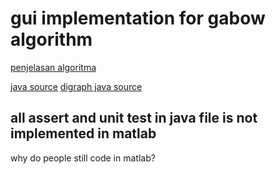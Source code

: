 # gui implementation for gabow algorithm 

[penjelasan algoritma](https://pdfs.semanticscholar.org/6020/e1f2d770525d48067158687b5fcbf1a73a2c.pdf)

[java 
source](https://algs4.cs.princeton.edu/42digraph/GabowSCC.java.html)
[digraph java source](https://algs4.cs.princeton.edu/42digraph/)

## all assert and unit test in java file is not implemented in matlab


why do people still code in matlab? 
